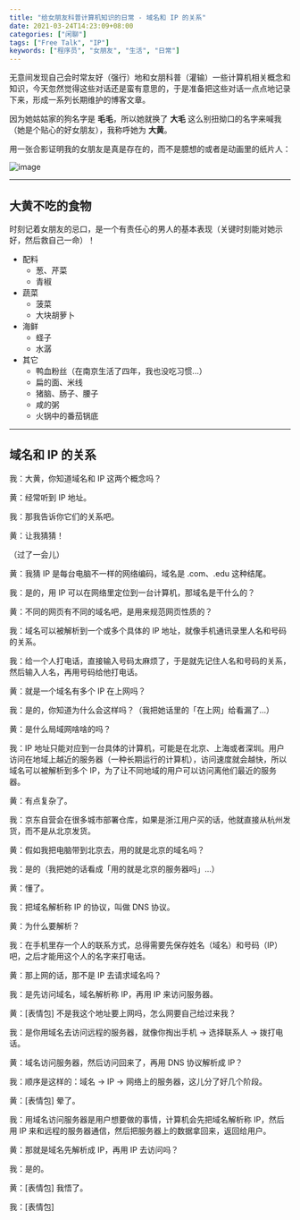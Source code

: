 ```yaml
---
title: "给女朋友科普计算机知识的日常 - 域名和 IP 的关系"
date: 2021-03-24T14:23:09+08:00
categories: ["闲聊"]
tags: ["Free Talk", "IP"]
keywords: ["程序员", "女朋友", "生活", "日常"]
---
```


无意间发现自己会时常友好（强行）地和女朋科普（灌输）一些计算机相关概念和知识，今天忽然觉得这些对话还是蛮有意思的，于是准备把这些对话一点点地记录下来，形成一系列长期维护的博客文章。<!--more-->

因为她姑姑家的狗名字是 **毛毛**，所以她就换了 **大毛** 这么别扭拗口的名字来喊我（她是个贴心的好女朋友），我称呼她为 **大黄**。

用一张合影证明我的女朋友是真是存在的，而不是臆想的或者是动画里的纸片人：

![image](/images/给女朋友科普计算机知识的日常/huang-and-me.png)

---

## 大黄不吃的食物

时刻记着女朋友的忌口，是一个有责任心的男人的基本表现（关键时刻能对她示好，然后救自己一命）！

- 配料
  - 葱、芹菜
  - 青椒
- 蔬菜
  - 菠菜
  - 大块胡萝卜
- 海鲜
  - 蛏子
  - 水潺
- 其它
  - 鸭血粉丝（在南京生活了四年，我也没吃习惯...）
  - 扁的面、米线
  - 猪脑、肠子、腰子
  - 咸的粥
  - 火锅中的番茄锅底

---

## 域名和 IP 的关系

我：大黄，你知道域名和 IP 这两个概念吗？

黄：经常听到 IP 地址。

我：那我告诉你它们的关系吧。

黄：让我猜猜！

（过了一会儿）

黄：我猜 IP 是每台电脑不一样的网络编码，域名是 .com、.edu 这种结尾。

我：是的，用 IP 可以在网络里定位到一台计算机，那域名是干什么的？

黄：不同的网页有不同的域名吧，是用来规范网页性质的？

我：域名可以被解析到一个或多个具体的 IP 地址，就像手机通讯录里人名和号码的关系。

我：给一个人打电话，直接输入号码太麻烦了，于是就先记住人名和号码的关系，然后输入人名，再用号码给他打电话。

黄：就是一个域名有多个 IP 在上网吗？

我：是的，你知道为什么会这样吗？（我把她话里的「在上网」给看漏了...）

黄：是什么局域网啥啥的吗？

我：IP 地址只能对应到一台具体的计算机，可能是在北京、上海或者深圳。用户访问在地域上越近的服务器（一种长期运行的计算机），访问速度就会越快，所以域名可以被解析到多个 IP，为了让不同地域的用户可以访问离他们最近的服务器。

黄：有点复杂了。

我：京东自营会在很多城市部署仓库，如果是浙江用户买的话，他就直接从杭州发货，而不是从北京发货。

黄：假如我把电脑带到北京去，用的就是北京的域名吗？

我：是的（我把她的话看成「用的就是北京的服务器吗」...）

黄：懂了。

我：把域名解析称 IP 的协议，叫做 DNS 协议。

黄：为什么要解析？

我：在手机里存一个人的联系方式，总得需要先保存姓名（域名）和号码（IP）吧，之后才能用这个人的名字来打电话。

黄：那上网的话，那不是 IP 去请求域名吗？

我：是先访问域名，域名解析称 IP，再用 IP 来访问服务器。

黄：[表情包] 不是我这个地址要上网吗，怎么网要自己给过来我？

我：是你用域名去访问远程的服务器，就像你掏出手机 -> 选择联系人 -> 拨打电话。

黄：域名访问服务器，然后访问回来了，再用 DNS 协议解析成 IP？

我：顺序是这样的：域名 -> IP -> 网络上的服务器，这儿分了好几个阶段。

黄：[表情包] 晕了。

我：用域名访问服务器是用户想要做的事情，计算机会先把域名解析称 IP，然后用 IP 来和远程的服务器通信，然后把服务器上的数据拿回来，返回给用户。

黄：那就是域名先解析成 IP，再用 IP 去访问吗？

我：是的。

黄：[表情包] 我悟了。

我：[表情包]
